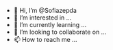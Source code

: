 - 👋 Hi, I’m @Sofiazepda
- 👀 I’m interested in ...
- 🌱 I’m currently learning ...
- 💞️ I’m looking to collaborate on ...
- 📫 How to reach me ...

<!---
Sofiazepda/Sofiazepda is a ✨ special ✨ repository because its `README.md` (this file) appears on your GitHub profile.
You can click the Preview link to take a look at your changes.
--->

